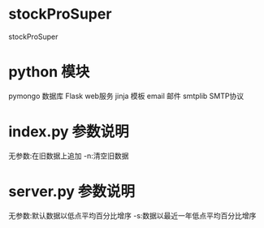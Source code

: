 # stockProSuper
stockProSuper

# python 模块
pymongo 数据库
Flask   web服务
jinja   模板
email   邮件
smtplib SMTP协议

# index.py 参数说明
无参数:在旧数据上追加
-n:清空旧数据 

# server.py 参数说明
无参数:默认数据以低点平均百分比增序
-s:数据以最近一年低点平均百分比增序